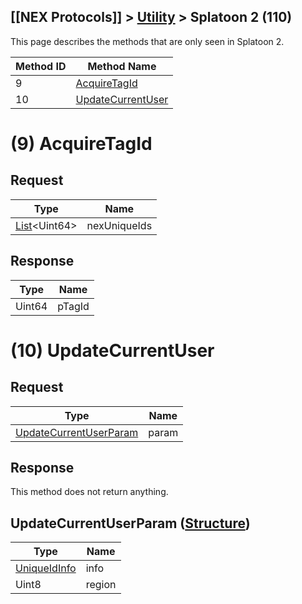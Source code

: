 ## [[NEX Protocols]] > [Utility](Utility-Protocol) > Splatoon 2 (110)

This page describes the methods that are only seen in Splatoon 2.

| Method ID | Method Name |
| --- | --- |
| 9 | [AcquireTagId](#9-acquiretagid) |
| 10 | [UpdateCurrentUser](#10-updatecurrentuser) |

# (9) AcquireTagId
## Request
| Type | Name |
| --- | --- |
| [List](NEX-Common-Types#list)&lt;Uint64&gt; | nexUniqueIds |

## Response
| Type | Name |
| --- | --- |
| Uint64 | pTagId |

# (10) UpdateCurrentUser
## Request
| Type | Name |
| --- | --- |
| [UpdateCurrentUserParam](#updatecurrentuserparam-structure) | param |

## Response
This method does not return anything.

## UpdateCurrentUserParam ([Structure](NEX-Common-Types#structure))
| Type | Name |
| --- | --- |
| [UniqueIdInfo](Utility-Protocol#uniqueidinfo-structure) | info |
| Uint8 | region |
